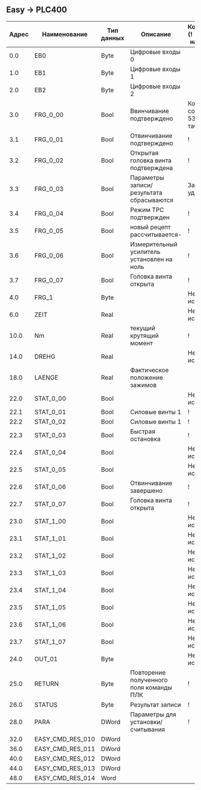 ## Easy -> PLC400
|	Адрес	|	Наименование	|	Тип данных	|	Описание	| Комментарий (! -непонятно назначение)	|
|	-----	|	-----	|	-----	|	-----	|	-----	|
|	0.0	|	EB0	|	Byte	|	Цифровые входы 0	|		|
|	1.0	|	EB1	|	Byte	|	Цифровые входы 1	|		|
|	2.0	|	EB2	|	Byte	|	Цифровые входы 2	|		|
|	3.0	|	FRG_0_00	|	Bool	|	Ввинчивание подтверждено	|	Копирует состояние 53.0 (см. табл. ниже)	|
|	3.1	|	FRG_0_01	|	Bool	|	Отвинчивание подтверждено	|	!	|
|	3.2	|	FRG_0_02	|	Bool	|	Открытая головка винта подтверждена	|	!	|
|	3.3	|	FRG_0_03	|	Bool	|	Параметры записи/результата сбрасываются	|	Запись удалена!	|
|	3.4	|	FRG_0_04	|	Bool	|	Режим TPC подтвержден	|	!	|
|	3.5	|	FRG_0_05	|	Bool	|	новый рецепт рассчитывается-	|	!	|
|	3.6	|	FRG_0_06	|	Bool	|	Измерительный усилитель установлен на ноль	|	!	|
|	3.7	|	FRG_0_07	|	Bool	|	Головка винта открыта	|	!	|
|	4.0	|	FRG_1	|	Byte	|		|	Не используется	|
|	6.0	|	ZEIT	|	Real	|		|	Не используется	|
|	10.0	|	Nm	|	Real	|	текущий крутящий момент	|	!	|
|	14.0	|	DREHG	|	Real	|		|	Не используется	|
|	18.0	|	LAENGE	|	Real	|	Фактическое положение зажимов	|		|
|	22.0	|	STAT_0_00	|	Bool	|		|	Не используется	|
|	22.1	|	STAT_0_01	|	Bool	|	Силовые винты 1	|	!	|
|	22.2	|	STAT_0_02	|	Bool	|	Силовые винты 1	|	!	|
|	22.3	|	STAT_0_03	|	Bool	|	Быстрая остановка	|	!	|
|	22.4	|	STAT_0_04	|	Bool	|		|	Не используется	|
|	22.5	|	STAT_0_05	|	Bool	|		|	Не используется	|
|	22.6	|	STAT_0_06	|	Bool	|	Отвинчивание завершено	|	!	|
|	22.7	|	STAT_0_07	|	Bool	|	Головка винта открыта	|	!	|
|	23.0	|	STAT_1_00	|	Bool	|		|	Не используется	|
|	23.1	|	STAT_1_01	|	Bool	|		|	Не используется	|
|	23.2	|	STAT_1_02	|	Bool	|		|	Не используется	|
|	23.3	|	STAT_1_03	|	Bool	|		|	Не используется	|
|	23.4	|	STAT_1_04	|	Bool	|		|	Не используется	|
|	23.5	|	STAT_1_05	|	Bool	|		|	Не используется	|
|	23.6	|	STAT_1_06	|	Bool	|		|	Не используется	|
|	23.7	|	STAT_1_07	|	Bool	|		|	Не используется	|
|	24.0	|	OUT_01	|	Byte	|		|	Не используется	|
|	25.0	|	RETURN	|	Byte	|	Повторение полученного поля команды ПЛК	|	!	|
|	26.0	|	STATUS	|	Byte	|	Результат записи	|	!	|
|	28.0	|	PARA	|	DWord	|	Параметры для установки/считывания	|	!	|
|	32.0	|	EASY_CMD_RES_010	|	DWord	|		|		|
|	36.0	|	EASY_CMD_RES_011	|	DWord	|		|		|
|	40.0	|	EASY_CMD_RES_012	|	DWord	|		|		|
|	44.0	|	EASY_CMD_RES_013	|	DWord	|		|		|
|	48.0	|	EASY_CMD_RES_014	|	Word	|		|		|

